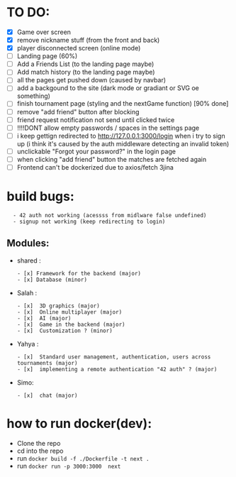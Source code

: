 # TO DO:
- [x] Game over screen
- [x] remove nickname stuff (from the front and back)
- [x] player disconnected screen (online mode)
- [ ] Landing page (60%)
- [ ] Add a Friends List (to the landing page maybe)
- [ ] Add match history  (to the landing page maybe)
- [ ] all the pages get pushed down (caused by navbar)
- [ ] add a backgound to the site (dark mode or gradiant or SVG oe something)
- [ ] finish tournament page (styling and the nextGame function) [90% done]
- [ ] remove "add friend" button after blocking
- [ ] friend request notification not send until clicked twice
- [ ] !!!!DONT allow empty passwords / spaces  in the settings page
- [ ] i keep gettign redirected to http://127.0.0.1:3000/login when i try to sign up (i think it's caused by the auth middleware detecting an invalid token)
- [ ] unclickable "Forgot your password?" in the login page
- [ ] when clicking "add friend" button the matches are fetched again
- [ ] Frontend can't be dockerized due to axios/fetch 3jina

# build bugs:
      - 42 auth not working (acessss from midlware false undefined)
      - signup not working (keep redirecting to login)

## Modules:

* shared :

      - [x] Framework for the backend (major)
      - [x] Database (minor)

* Salah :

      - [x]  3D graphics (major)
      - [x]  Online multiplayer (major)
      - [x]  AI (major)
      - [x]  Game in the backend (major)  
      - [x]  Customization ? (minor)

* Yahya :

      - [x]  Standard user management, authentication, users across tournaments (major)  
      - [x]  implementing a remote authentication "42 auth" ? (major)

* Simo:

      - [x]  chat (major)

# how to run docker(dev):
- Clone the repo
- cd into the repo
- run `docker build -f ./Dockerfile -t next . `
- run `docker run -p 3000:3000  next`

